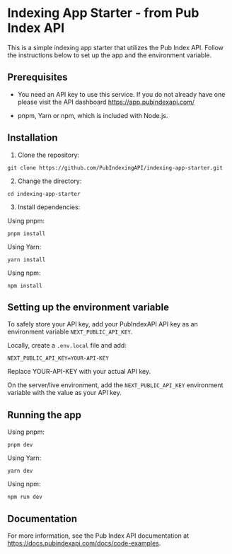 # Indexing App Starter - from Pub Index API

This is a simple indexing app starter that utilizes the Pub Index API. Follow the instructions below to set up the app and the environment variable.

## Prerequisites

- You need an API key to use this service. If you do not already have one please visit the API dashboard https://app.pubindexapi.com/

- pnpm, Yarn or npm, which is included with Node.js.

## Installation

1. Clone the repository:

```
git clone https://github.com/PubIndexingAPI/indexing-app-starter.git
```

2. Change the directory:

```
cd indexing-app-starter
```

3. Install dependencies:

Using pnpm:

```
pnpm install
```

Using Yarn:

```
yarn install
```

Using npm:

```
npm install
```

## Setting up the environment variable

To safely store your API key, add your PubIndexAPI API key as an environment variable `NEXT_PUBLIC_API_KEY`.

Locally, create a `.env.local` file and add:

```
NEXT_PUBLIC_API_KEY=YOUR-API-KEY
```

Replace YOUR-API-KEY with your actual API key.

On the server/live environment, add the `NEXT_PUBLIC_API_KEY` environment variable with the value as your API key.

## Running the app

Using pnpm:

```
pnpm dev
```

Using Yarn:

```
yarn dev
```

Using npm:

```
npm run dev
```

## Documentation

For more information, see the Pub Index API documentation at https://docs.pubindexapi.com/docs/code-examples.